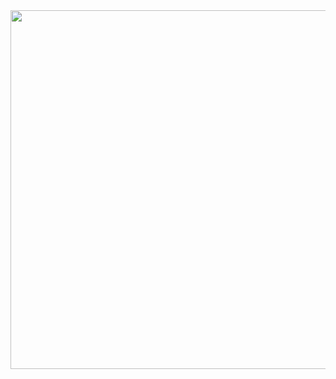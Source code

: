 <div id="header" align="center">
  <img src="https://github.com/vlaice/vlaice/blob/main/gif.gif" width="1918" height="574"/>
</div>



